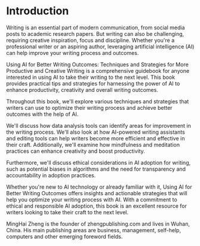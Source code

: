 # Introduction

Writing is an essential part of modern communication, from social media posts to academic research papers. But writing can also be challenging, requiring creative inspiration, focus and discipline. Whether you're a professional writer or an aspiring author, leveraging artificial intelligence (AI) can help improve your writing process and outcomes.

Using AI for Better Writing Outcomes: Techniques and Strategies for More Productive and Creative Writing is a comprehensive guidebook for anyone interested in using AI to take their writing to the next level. This book provides practical tips and strategies for harnessing the power of AI to enhance productivity, creativity and overall writing outcomes.

Throughout this book, we'll explore various techniques and strategies that writers can use to optimize their writing process and achieve better outcomes with the help of AI.

We'll discuss how data analysis tools can identify areas for improvement in the writing process. We'll also look at how AI-powered writing assistants and editing tools can help writers become more efficient and effective in their craft. Additionally, we'll examine how mindfulness and meditation practices can enhance creativity and boost productivity.

Furthermore, we'll discuss ethical considerations in AI adoption for writing, such as potential biases in algorithms and the need for transparency and accountability in adoption practices.

Whether you're new to AI technology or already familiar with it, Using AI for Better Writing Outcomes offers insights and actionable strategies that will help you optimize your writing process with AI. With a commitment to ethical and responsible AI adoption, this book is an excellent resource for writers looking to take their craft to the next level.

MingHai Zheng is the founder of zhengpublishing.com and lives in Wuhan, China. His main publishing areas are business, management, self-help, computers and other emerging foreword fields.
